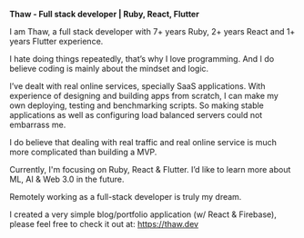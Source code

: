 **Thaw - Full stack developer | Ruby, React, Flutter**

I am Thaw, a full stack developer with 7+ years Ruby, 2+ years React and 1+ years Flutter experience.

I hate doing things repeatedly, that’s why I love programming. And I do believe coding is mainly about the mindset and logic.

I’ve dealt with real online services, specially SaaS applications. With experience of designing and building apps from scratch, I can make my own deploying, testing and benchmarking scripts. So making stable applications as well as configuring load balanced servers could not embarrass me.

I do believe that dealing with real traffic and real online service is much more complicated than building a MVP.

Currently, I'm focusing on Ruby, React & Flutter. I’d like to learn more about ML, AI & Web 3.0 in the future.

Remotely working as a full-stack developer is truly my dream.

I created a very simple blog/portfolio application (w/ React & Firebase), please feel free to check it out at: https://thaw.dev
